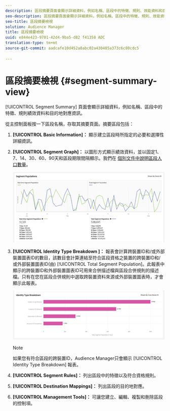 ```yaml
---
description: 區段摘要頁面會顯示詳細資料，例如名稱、區段中的特徵、規則、效能資料和目的地對應資訊。
seo-description: 區段摘要頁面會顯示詳細資料，例如名稱、區段中的特徵、規則、效能資料和目的地對應資訊。
seo-title: 區段摘要檢視
solution: Audience Manager
title: 區段摘要檢視
uuid: e844e423-9701-42d4-9ba5-d82 f41358 ADC
translation-type: tm+mt
source-git-commit: aadcafe10d452a0abc02a430485a373c6c80cdc5

---
```



# 區段摘要檢視 {#segment-summary-view}

[!UICONTROL Segment Summary] 頁面會顯示詳細資料，例如名稱、區段中的特徵、規則績效資料和目的地對應資訊。

從主控制面板按一下區段名稱，存取其摘要頁面。摘要區段包括：

1. **[!UICONTROL Basic Information]：** 顯示建立區段時所指定的必要和選擇性詳細資訊。
1. **[!UICONTROL Segment Graph]：** 以圖形方式顯示績效資料，並以固定1、7、14、30、60、90天和區段期限間隔顯示。我們在 [個別文件中說明區段人口數量](../../features/segments/segment-builder-data.md)。

   ![區段圖](assets/segment-graph.png)

1. **[!UICONTROL Identity Type Breakdown ]：** 報表會計算跨裝置ID和/或外部裝置圖表ID的數目，該數目會計算連結至符合區段資格之裝置的跨裝置ID和/或外部裝置圖表ID(由) [!UICONTROL Total Segment Population]。此報表中顯示的跨裝置ID和外部裝置圖表ID可用來合併描述檔與區段合併規則的描述檔。只有在您在區段合併規則中選取跨裝置資料來源或外部裝置圖表時，才會顯示此報表。

   ![區段圖](assets/segment-type.png)

   >[!NOTE]
   >
   >如果您有符合區段的跨裝置ID，Audience Manager只會顯示 [!UICONTROL Identity Type Breakdown] 報表。

1. **[!UICONTROL Segment Rules]：** 列出區段中的特徵以及符合資格規則。
1. **[!UICONTROL Destination Mappings]：** 列出區段的目的地對應。
1. **[!UICONTROL Management Tools]：** 可讓您建立、編輯、複製和刪除區段的控制項。